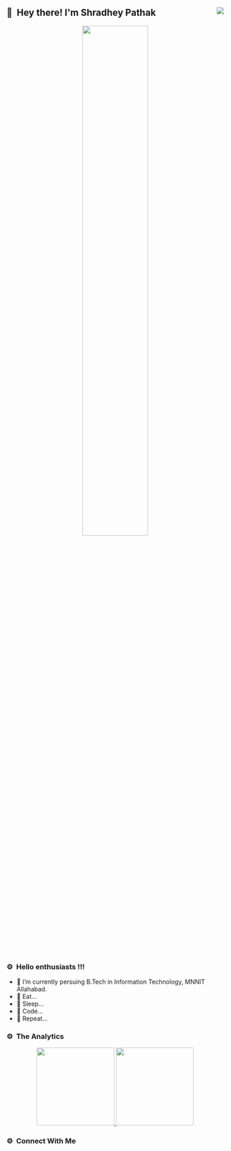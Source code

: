 ## 👋 &nbsp;Hey there! I'm Shradhey Pathak <img align="right" src="https://visitor-badge.glitch.me/badge?page_id=Shradhey1008.Shradhey1008" />

<p align="center">
<img width="55%" src="https://user-images.githubusercontent.com/48352577/113814686-a5a36b00-978f-11eb-83ca-d2c41f4c69e4.gif" >
</p>

### ⚙️ &nbsp;Hello enthusiasts !!!
- 🔭 I’m currently persuing B.Tech in Information Technology, MNNIT Allahabad.
- 🌱 Eat...
- 👯 Sleep...
- 🤔 Code...
- 💬 Repeat...


### ⚙️ &nbsp;The Analytics
<p align="center">
<a href="https://github.com/Shradhey1008">
  <img height="180em" src="https://github-readme-stats-eight-theta.vercel.app/api?username=Shradhey1008&show_icons=true&theme=algolia&include_all_commits=true&count_private=true"/>
  <img height="180em" src="https://github-readme-stats-eight-theta.vercel.app/api/top-langs/?username=Shradhey1008&layout=compact&langs_count=8&theme=algolia"/>
</a>
</p>

### ⚙️ &nbsp;Connect With Me
